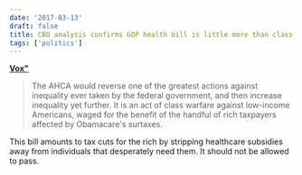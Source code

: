 ```yaml
---
date: '2017-03-13'
draft: false
title: CBO analysis confirms GOP health bill is little more than class warfare
tags: ['politics']
---
```


**[Vox"](http://www.vox.com/2017/3/13/14914062/republican-health-care-plan-cbo-redistribution-poor-medicaid)**

> The AHCA would reverse one of the greatest actions against inequality ever taken by the federal government, and then increase inequality yet further. It is an act of class warfare against low-income Americans, waged for the benefit of the handful of rich taxpayers affected by Obamacare's surtaxes.<!-- excerpt -->

This bill amounts to tax cuts for the rich by stripping healthcare subsidies away from individuals that desperately need them. It should not be allowed to pass.
